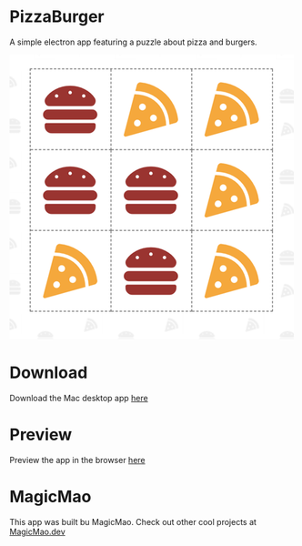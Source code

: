 # PizzaBurger

A simple electron app featuring a puzzle about pizza and burgers.

![](./screenshot.png)

# Download

Download the Mac desktop app [here](#)

# Preview

Preview the app in the browser [here](#)

# MagicMao

This app was built bu MagicMao. Check out other cool projects at [MagicMao.dev](https://magicmao.dev)

